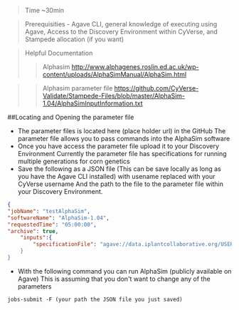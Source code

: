 >  Time ~30min

>  Prerequisities - Agave CLI, general knowledge of executing using Agave, Access to the Discovery Environment within CyVerse, and Stampede allocation (if you want)

>  Helpful Documentation
>> Alphasim http://www.alphagenes.roslin.ed.ac.uk/wp-content/uploads/AlphaSimManual/AlphaSim.html

>>  Alphasim parameter file https://github.com/CyVerse-Validate/Stampede-Files/blob/master/AlphaSim-1.04/AlphaSimInputInformation.txt 

##Locating and Opening the parameter file
-   The parameter files is located here (place holder url) in the GitHub
        The parameter file allows you to pass commands into the AlphaSim software
-   Once you have access the parameter file upload it to your Discovery Environment 
        Currently the parameter file has specifications for running multiple generations for corn genetics
-   Save the following as a JSON file (This can be save locally as long as you have the Agave CLI installed) 
       with usename replaced with your CyVerse username
       And the path to the file to the parameter file within your Discovery Environment.
```json
{
"jobName": "testAlphaSim",
"softwareName": "AlphaSim-1.04",
"requestedTime": "05:00:00",
"archive": true,
    "inputs":{
        "specificationFile": "agave://data.iplantcollaborative.org/USERNAME/ALPHASIM_SPEC_PATH
    }
}
```
- With the following command you can run AlphaSim (publicly available  on Agave)
        This is assuming that you don't want to change any of the parameters
```
jobs-submit -F (your path the JSON file you just saved) 
```
